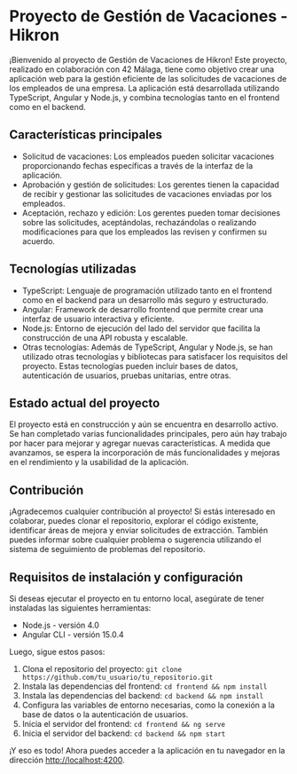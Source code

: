 # Proyecto de Gestión de Vacaciones - Hikron

¡Bienvenido al proyecto de Gestión de Vacaciones de Hikron! Este proyecto, realizado en colaboración con 42 Málaga, tiene como objetivo crear una aplicación web para la gestión eficiente de las solicitudes de vacaciones de los empleados de una empresa. La aplicación está desarrollada utilizando TypeScript, Angular y Node.js, y combina tecnologías tanto en el frontend como en el backend.

## Características principales

- Solicitud de vacaciones: Los empleados pueden solicitar vacaciones proporcionando fechas específicas a través de la interfaz de la aplicación.
- Aprobación y gestión de solicitudes: Los gerentes tienen la capacidad de recibir y gestionar las solicitudes de vacaciones enviadas por los empleados.
- Aceptación, rechazo y edición: Los gerentes pueden tomar decisiones sobre las solicitudes, aceptándolas, rechazándolas o realizando modificaciones para que los empleados las revisen y confirmen su acuerdo.

## Tecnologías utilizadas

- TypeScript: Lenguaje de programación utilizado tanto en el frontend como en el backend para un desarrollo más seguro y estructurado.
- Angular: Framework de desarrollo frontend que permite crear una interfaz de usuario interactiva y eficiente.
- Node.js: Entorno de ejecución del lado del servidor que facilita la construcción de una API robusta y escalable.
- Otras tecnologías: Además de TypeScript, Angular y Node.js, se han utilizado otras tecnologías y bibliotecas para satisfacer los requisitos del proyecto. Estas tecnologías pueden incluir bases de datos, autenticación de usuarios, pruebas unitarias, entre otras.

## Estado actual del proyecto

El proyecto está en construcción y aún se encuentra en desarrollo activo. Se han completado varias funcionalidades principales, pero aún hay trabajo por hacer para mejorar y agregar nuevas características. A medida que avanzamos, se espera la incorporación de más funcionalidades y mejoras en el rendimiento y la usabilidad de la aplicación.

## Contribución

¡Agradecemos cualquier contribución al proyecto! Si estás interesado en colaborar, puedes clonar el repositorio, explorar el código existente, identificar áreas de mejora y enviar solicitudes de extracción. También puedes informar sobre cualquier problema o sugerencia utilizando el sistema de seguimiento de problemas del repositorio.

## Requisitos de instalación y configuración

Si deseas ejecutar el proyecto en tu entorno local, asegúrate de tener instaladas las siguientes herramientas:

- Node.js - versión 4.0
- Angular CLI - versión 15.0.4

Luego, sigue estos pasos:

1. Clona el repositorio del proyecto: `git clone https://github.com/tu_usuario/tu_repositorio.git`
2. Instala las dependencias del frontend: `cd frontend && npm install`
3. Instala las dependencias del backend: `cd backend && npm install`
4. Configura las variables de entorno necesarias, como la conexión a la base de datos o la autenticación de usuarios.
5. Inicia el servidor del frontend: `cd frontend && ng serve`
6. Inicia el servidor del backend: `cd backend && npm start`

¡Y eso es todo! Ahora puedes acceder a la aplicación en tu navegador en la dirección [http://localhost:4200](http://localhost:4200).
